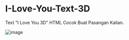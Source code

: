 # I-Love-You-Text-3D
Text "I Love You 3D" HTML Cocok Buat Pasangan Kalian.

![image](https://github.com/user-attachments/assets/37e79151-4eb5-405a-be53-221f6d919016)
